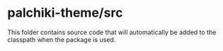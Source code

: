 # palchiki-theme/src

This folder contains source code that will automatically be added to the classpath when
the package is used.
